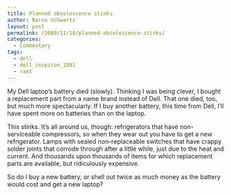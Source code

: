 ```yaml
---
title: Planned obsolescence stinks
author: Baron Schwartz
layout: post
permalink: /2009/11/10/planned-obsolescence-stinks/
categories:
  - Commentary
tags:
  - dell
  - dell_inspiron_1501
  - rant
---
```

My Dell laptop&#8217;s battery died (slowly). Thinking I was being clever, I bought a replacement part from a name brand instead of Dell. That one died, too, but much more spectacularly. If I buy another battery, this time from Dell, I&#8217;ll have spent more on batteries than on the laptop.

This stinks. It&#8217;s all around us, though: refrigerators that have non-serviceable compressors, so when they wear out you have to get a new refrigerator. Lamps with sealed non-replaceable switches that have crappy solder joints that corrode through after a little while, just due to the heat and current. And thousands upon thousands of items for which replacement parts are available, but ridiculously expensive.

So do I buy a new battery, or shell out twice as much money as the battery would cost and get a new laptop?